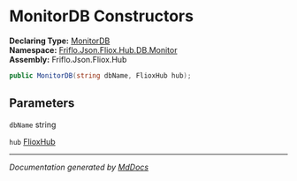 ﻿<!--  
  <auto-generated>   
    The contents of this file were generated by a tool.  
    Changes to this file may be list if the file is regenerated  
  </auto-generated>   
-->

# MonitorDB Constructors

**Declaring Type:** [MonitorDB](../index.md)  
**Namespace:** [Friflo.Json.Fliox.Hub.DB.Monitor](../../index.md)  
**Assembly:** Friflo.Json.Fliox.Hub

```csharp
public MonitorDB(string dbName, FlioxHub hub);
```

## Parameters

`dbName`  string

`hub`  [FlioxHub](../../../../Host/FlioxHub/index.md)

___

*Documentation generated by [MdDocs](https://github.com/ap0llo/mddocs)*

